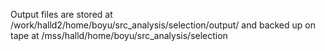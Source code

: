 Output files are stored at /work/halld2/home/boyu/src_analysis/selection/output/ and backed up on tape at /mss/halld/home/boyu/src_analysis/selection